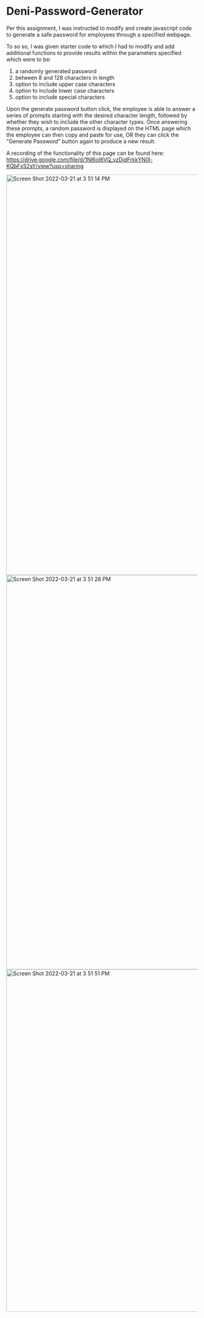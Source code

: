 # Deni-Password-Generator

Per this assignment, I was instructed to modify and create javascript code to generate a safe password for employees through a specified webpage. 

To so so, I was given starter code to which I had to modify and add additional functions to provide results within the parameters specified which were to be:

1. a randomly generated password
2. between 8 and 128 characters in length
3. option to include upper case characters
4. option to include lower case characters
5. option to include special characters

Upon the generate password button click, the employee is able to answer a series of prompts starting with the desired character length, followed by whether they wish to include the other character types. Once answering these prompts, a random password is displayed on the HTML page which the employee can then copy and paste for use, OR they can click the "Generate Password" button again to produce a new result.

A recording of the functionality of this page can be found here: https://drive.google.com/file/d/1Nl6oI6VQ_yzDjdFrkkYN0l-KQbFxS2sY/view?usp=sharing

<img width="1051" alt="Screen Shot 2022-03-21 at 3 51 14 PM" src="https://user-images.githubusercontent.com/84485576/159362122-a38bff01-b9c8-4dff-a118-6fc2b76c0ae5.png">

<img width="1035" alt="Screen Shot 2022-03-21 at 3 51 28 PM" src="https://user-images.githubusercontent.com/84485576/159362143-bbdc05f0-4e9b-4b7f-abfa-489db1bb119b.png">

<img width="899" alt="Screen Shot 2022-03-21 at 3 51 51 PM" src="https://user-images.githubusercontent.com/84485576/159362163-8e9b5848-0026-487b-b481-22f92da7e3f2.png">
